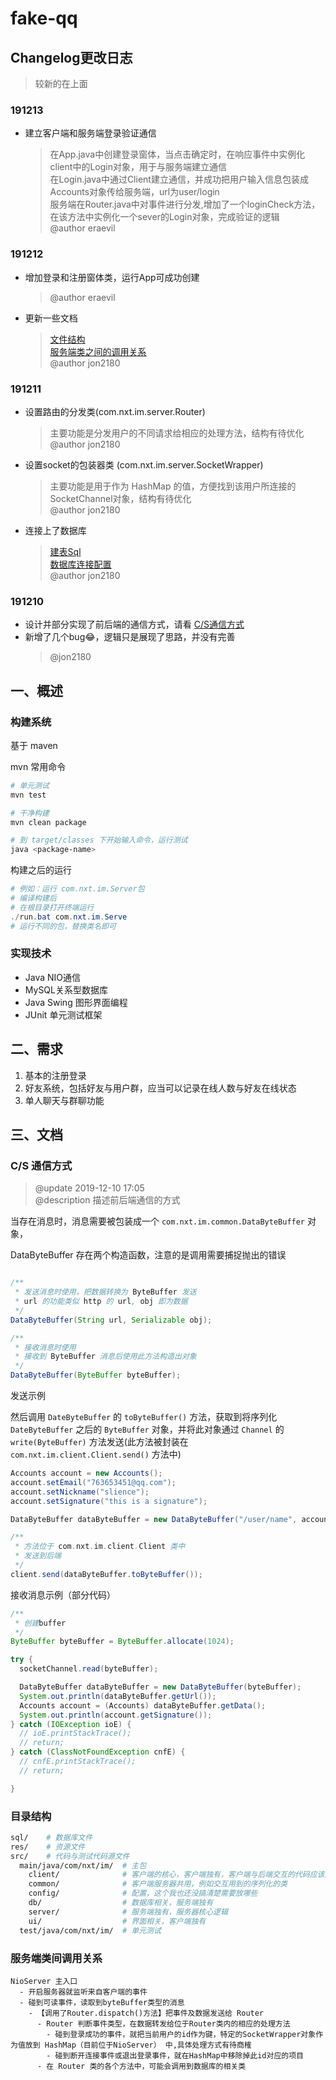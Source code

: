 # fake-qq

## Changelog更改日志

> 较新的在上面

### 191213

- 建立客户端和服务端登录验证通信
  > 在App.java中创建登录窗体，当点击确定时，在响应事件中实例化client中的Login对象，用于与服务端建立通信\
  > 在Login.java中通过Client建立通信，并成功把用户输入信息包装成Accounts对象传给服务端，url为user/login\
  > 服务端在Router.java中对事件进行分发,增加了一个loginCheck方法，在该方法中实例化一个sever的Login对象，完成验证的逻辑\
  > @author eraevil

### 191212

- 增加登录和注册窗体类，运行App可成功创建
  > @author eraevil
- 更新一些文档
  > [文件结构](#%e7%9b%ae%e5%bd%95%e7%bb%93%e6%9e%84)\
  > [服务端类之间的调用关系](#%e6%9c%8d%e5%8a%a1%e7%ab%af%e7%b1%bb%e9%97%b4%e8%b0%83%e7%94%a8%e5%85%b3%e7%b3%bb)\
  > @author jon2180

### 191211

- 设置路由的分发类(com.nxt.im.server.Router) 
  > 主要功能是分发用户的不同请求给相应的处理方法，结构有待优化\
  > @author jon2180
- 设置socket的包装器类 (com.nxt.im.server.SocketWrapper) 
  > 主要功能是用于作为 HashMap 的值，方便找到该用户所连接的SocketChannel对象，结构有待优化\
  > @author jon2180
- 连接上了数据库
  > [建表Sql](./sql/v191208.1.sql)\
  > [数据库连接配置](./src/main/java/com/nxt/im/config/Database.java)\
  > @author jon2180

### 191210

- 设计并部分实现了前后端的通信方式，请看 [C/S通信方式](#cs-%e9%80%9a%e4%bf%a1%e6%96%b9%e5%bc%8f)
- 新增了几个bug😂，逻辑只是展现了思路，并没有完善
  > @jon2180


## 一、概述

### 构建系统

基于 maven

mvn 常用命令

```bash
# 单元测试
mvn test

# 干净构建
mvn clean package

# 到 target/classes 下开始输入命令，运行测试
java <package-name>
```

构建之后的运行

```powershell
# 例如：运行 com.nxt.im.Server包
# 编译构建后
# 在根目录打开终端运行
./run.bat com.nxt.im.Serve
# 运行不同的包，替换类名即可
```

### 实现技术

- Java NIO通信
- MySQL关系型数据库
- Java Swing 图形界面编程
- JUnit 单元测试框架

## 二、需求

1. 基本的注册登录
2. 好友系统，包括好友与用户群，应当可以记录在线人数与好友在线状态
3. 单人聊天与群聊功能

## 三、文档

### C/S 通信方式

> @update 2019-12-10 17:05\
> @description 描述前后端通信的方式

当存在消息时，消息需要被包装成一个 `com.nxt.im.common.DataByteBuffer` 对象，

DataByteBuffer 存在两个构造函数，注意的是调用需要捕捉抛出的错误

```java

/**
 * 发送消息时使用，把数据转换为 ByteBuffer 发送
 * url 的功能类似 http 的 url, obj 即为数据
 */
DataByteBuffer(String url, Serializable obj);

/**
 * 接收消息时使用
 * 接收到 ByteBuffer 消息后使用此方法构造出对象
 */
DataByteBuffer(ByteBuffer byteBuffer);

```

发送示例

然后调用 `DateByteBuffer` 的 `toByteBuffer()` 方法，获取到将序列化 `DateByteBuffer` 之后的 `ByteBuffer` 对象，并将此对象通过 `Channel` 的 `write(ByteBuffer)` 方法发送(此方法被封装在 `com.nxt.im.client.Client.send()` 方法中)

```java
Accounts account = new Accounts();
account.setEmail("763653451@qq.com");
account.setNickname("slience");
account.setSignature("this is a signature");

DataByteBuffer dataByteBuffer = new DataByteBuffer("/user/name", account);

/**
 * 方法位于 com.nxt.im.client.Client 类中
 * 发送到后端
 */
client.send(dataByteBuffer.toByteBuffer());

```

接收消息示例（部分代码）

```java
/**
 * 创建buffer
 */
ByteBuffer byteBuffer = ByteBuffer.allocate(1024);

try {
  socketChannel.read(byteBuffer);

  DataByteBuffer dataByteBuffer = new DataByteBuffer(byteBuffer);
  System.out.println(dataByteBuffer.getUrl());
  Accounts account = (Accounts) dataByteBuffer.getData();
  System.out.println(account.getSignature());
} catch (IOException ioE) {
  // ioE.printStackTrace();
  // return;
} catch (ClassNotFoundException cnfE) {
  // cnfE.printStackTrace();
  // return;

}
```




### 目录结构

```bash
sql/    # 数据库文件
res/    # 资源文件
src/    # 代码与测试代码源文件
  main/java/com/nxt/im/  # 主包
    client/              # 客户端的核心，客户端独有，客户端与后端交互的代码应该放在这里
    common/              # 客户端服务器共用，例如交互用到的序列化的类
    config/              # 配置，这个我也还没搞清楚需要放哪些
    db/                  # 数据库相关，服务端独有
    server/              # 服务端独有，服务器核心逻辑
    ui/                  # 界面相关，客户端独有
  test/java/com/nxt/im/  # 单元测试
```

### 服务端类间调用关系

```
NioServer 主入口
  - 开启服务器就监听来自客户端的事件
  - 碰到可读事件，读取到byteBuffer类型的消息
    - 【调用了Router.dispatch()方法】把事件及数据发送给 Router
      - Router 判断事件类型，在数据转发给位于Router类内的相应的处理方法
        - 碰到登录成功的事件，就把当前用户的id作为键，特定的SocketWrapper对象作为值放到 HashMap（目前位于NioServer） 中,具体处理方式有待商榷
        - 碰到断开连接事件或退出登录事件，就在HashMap中移除掉此id对应的项目
      - 在 Router 类的各个方法中，可能会调用到数据库的相关类
```
